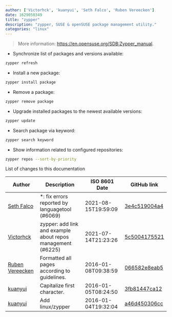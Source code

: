 ```yaml
---
author: ['Victorhck', 'kuanyui', 'Seth Falco', 'Ruben Vereecken']
date: 1629050349
title: "zypper"
description: "zypper, SUSE & openSUSE package management utility."
categories: "linux"
---
```

> More information: <https://en.opensuse.org/SDB:Zypper_manual>.

- Synchronize list of packages and versions available:

```bash
zypper refresh
```

- Install a new package:

```bash
zypper install package
```

- Remove a package:

```bash
zypper remove package
```

- Upgrade installed packages to the newest available versions:

```bash
zypper update
```

- Search package via keyword:

```bash
zypper search keyword
```

- Show information related to configured repositories:

```bash
zypper repos --sort-by-priority
```
List of changes to this documentation


Author | Description | ISO 8601 Date | GitHub link
------|-----|-----|-----
[Seth Falco](mailto:seth@falco.fun) | *: fix errors reported by languagetool (#6069) | 2021-08-15T19:59:09 | [3e4c519004a4](https://github.com/tldr-pages/tldr/commit/3e4c519004a471c861cdc609fd7239ee3355671c)
[Victorhck](mailto:victorhck@mailbox.org) | zypper: add link and example about repos management (#6225) | 2021-07-14T21:23:26 | [5c5004175521](https://github.com/tldr-pages/tldr/commit/5c500417552118fa4d70c2cfc9f6c219b4156951)
[Ruben Vereecken](mailto:rubenvereecken@gmail.com) | Formatted all pages according to guidelines. | 2016-01-08T09:38:59 | [066582e8eab5](https://github.com/tldr-pages/tldr/commit/066582e8eab57bce9861cc8d379e158d61f1cc95)
[kuanyui](mailto:azazabc123@gmail.com) | Capitalize first character. | 2016-01-05T08:24:50 | [3fb81447ca12](https://github.com/tldr-pages/tldr/commit/3fb81447ca12bc903bab0d1f45ae275700a3c7c3)
[kuanyui](mailto:azazabc123@gmail.com) | Add linux/zypper | 2016-01-04T19:32:04 | [a46d450306cc](https://github.com/tldr-pages/tldr/commit/a46d450306cc4a5d1c37fd548bb5ce8383fc9d79)

